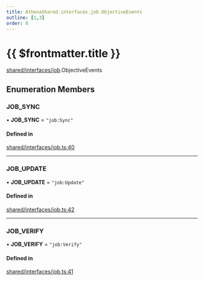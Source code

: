 ```yaml
---
title: AthenaShared.interfaces.job.ObjectiveEvents
outline: [1,3]
order: 0
---
```


# {{ $frontmatter.title }}


[shared/interfaces/job](../modules/shared_interfaces_job.md).ObjectiveEvents

## Enumeration Members

### JOB\_SYNC

• **JOB\_SYNC** = ``"job:Sync"``

#### Defined in

[shared/interfaces/job.ts:40](https://github.com/Stuyk/altv-athena/blob/3dbae04/src/core/shared/interfaces/job.ts#L40)

___

### JOB\_UPDATE

• **JOB\_UPDATE** = ``"job:Update"``

#### Defined in

[shared/interfaces/job.ts:42](https://github.com/Stuyk/altv-athena/blob/3dbae04/src/core/shared/interfaces/job.ts#L42)

___

### JOB\_VERIFY

• **JOB\_VERIFY** = ``"job:Verify"``

#### Defined in

[shared/interfaces/job.ts:41](https://github.com/Stuyk/altv-athena/blob/3dbae04/src/core/shared/interfaces/job.ts#L41)
